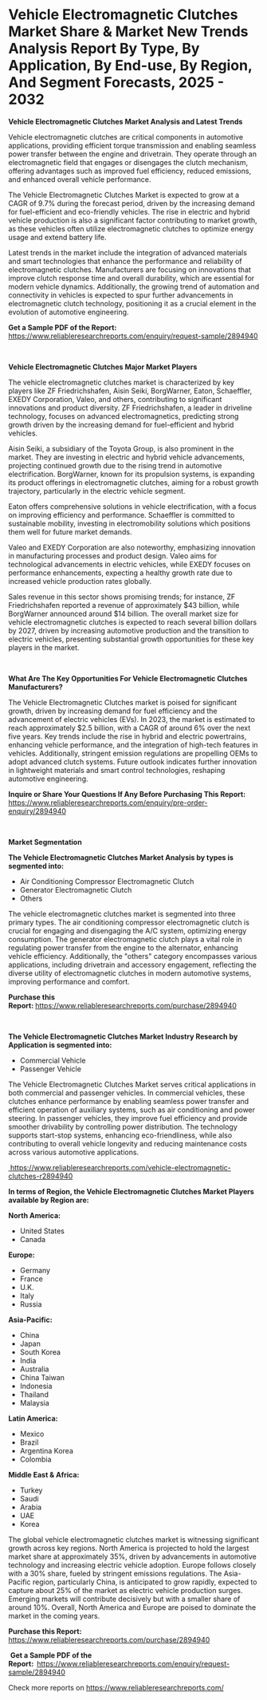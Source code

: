 <p><h1>Vehicle Electromagnetic Clutches Market Share & Market New Trends Analysis Report By Type, By Application, By End-use, By Region, And Segment Forecasts, 2025 - 2032</h1></p><p><strong>Vehicle Electromagnetic Clutches Market Analysis and Latest Trends</strong></p>
<p><p>Vehicle electromagnetic clutches are critical components in automotive applications, providing efficient torque transmission and enabling seamless power transfer between the engine and drivetrain. They operate through an electromagnetic field that engages or disengages the clutch mechanism, offering advantages such as improved fuel efficiency, reduced emissions, and enhanced overall vehicle performance.</p><p>The Vehicle Electromagnetic Clutches Market is expected to grow at a CAGR of 9.7% during the forecast period, driven by the increasing demand for fuel-efficient and eco-friendly vehicles. The rise in electric and hybrid vehicle production is also a significant factor contributing to market growth, as these vehicles often utilize electromagnetic clutches to optimize energy usage and extend battery life. </p><p>Latest trends in the market include the integration of advanced materials and smart technologies that enhance the performance and reliability of electromagnetic clutches. Manufacturers are focusing on innovations that improve clutch response time and overall durability, which are essential for modern vehicle dynamics. Additionally, the growing trend of automation and connectivity in vehicles is expected to spur further advancements in electromagnetic clutch technology, positioning it as a crucial element in the evolution of automotive engineering.</p></p>
<p><strong>Get a Sample PDF of the Report:&nbsp;</strong> <a href="https://www.reliableresearchreports.com/enquiry/request-sample/2894940?utm_campaign=2771&utm_medium=2&utm_source=Github&utm_content=ia&utm_term=15032025&utm_id=vehicle-electromagnetic-clutches">https://www.reliableresearchreports.com/enquiry/request-sample/2894940</a></p>
<p>&nbsp;</p>
<p><strong>Vehicle Electromagnetic Clutches Major Market Players</strong></p>
<p><p>The vehicle electromagnetic clutches market is characterized by key players like ZF Friedrichshafen, Aisin Seiki, BorgWarner, Eaton, Schaeffler, EXEDY Corporation, Valeo, and others, contributing to significant innovations and product diversity. ZF Friedrichshafen, a leader in driveline technology, focuses on advanced electromagnetics, predicting strong growth driven by the increasing demand for fuel-efficient and hybrid vehicles.</p><p>Aisin Seiki, a subsidiary of the Toyota Group, is also prominent in the market. They are investing in electric and hybrid vehicle advancements, projecting continued growth due to the rising trend in automotive electrification. BorgWarner, known for its propulsion systems, is expanding its product offerings in electromagnetic clutches, aiming for a robust growth trajectory, particularly in the electric vehicle segment.</p><p>Eaton offers comprehensive solutions in vehicle electrification, with a focus on improving efficiency and performance. Schaeffler is committed to sustainable mobility, investing in electromobility solutions which positions them well for future market demands.</p><p>Valeo and EXEDY Corporation are also noteworthy, emphasizing innovation in manufacturing processes and product design. Valeo aims for technological advancements in electric vehicles, while EXEDY focuses on performance enhancements, expecting a healthy growth rate due to increased vehicle production rates globally.</p><p>Sales revenue in this sector shows promising trends; for instance, ZF Friedrichshafen reported a revenue of approximately $43 billion, while BorgWarner announced around $14 billion. The overall market size for vehicle electromagnetic clutches is expected to reach several billion dollars by 2027, driven by increasing automotive production and the transition to electric vehicles, presenting substantial growth opportunities for these key players in the market.</p></p>
<p>&nbsp;</p>
<p><strong>What Are The Key Opportunities For Vehicle Electromagnetic Clutches Manufacturers?</strong></p>
<p><p>The Vehicle Electromagnetic Clutches market is poised for significant growth, driven by increasing demand for fuel efficiency and the advancement of electric vehicles (EVs). In 2023, the market is estimated to reach approximately $2.5 billion, with a CAGR of around 6% over the next five years. Key trends include the rise in hybrid and electric powertrains, enhancing vehicle performance, and the integration of high-tech features in vehicles. Additionally, stringent emission regulations are propelling OEMs to adopt advanced clutch systems. Future outlook indicates further innovation in lightweight materials and smart control technologies, reshaping automotive engineering.</p></p>
<p><strong>Inquire or Share Your Questions If Any Before Purchasing This Report:</strong> <a href="https://www.reliableresearchreports.com/enquiry/pre-order-enquiry/2894940?utm_campaign=2771&utm_medium=2&utm_source=Github&utm_content=ia&utm_term=15032025&utm_id=vehicle-electromagnetic-clutches">https://www.reliableresearchreports.com/enquiry/pre-order-enquiry/2894940</a></p>
<p>&nbsp;</p>
<p><strong>Market Segmentation</strong></p>
<p><strong>The Vehicle Electromagnetic Clutches Market Analysis by types is segmented into:</strong></p>
<p><ul><li>Air Conditioning Compressor Electromagnetic Clutch</li><li>Generator Electromagnetic Clutch</li><li>Others</li></ul></p>
<p><p>The vehicle electromagnetic clutches market is segmented into three primary types. The air conditioning compressor electromagnetic clutch is crucial for engaging and disengaging the A/C system, optimizing energy consumption. The generator electromagnetic clutch plays a vital role in regulating power transfer from the engine to the alternator, enhancing vehicle efficiency. Additionally, the "others" category encompasses various applications, including drivetrain and accessory engagement, reflecting the diverse utility of electromagnetic clutches in modern automotive systems, improving performance and comfort.</p></p>
<p><strong>Purchase this Report:&nbsp;</strong><a href="https://www.reliableresearchreports.com/purchase/2894940?utm_campaign=2771&utm_medium=2&utm_source=Github&utm_content=ia&utm_term=15032025&utm_id=vehicle-electromagnetic-clutches">https://www.reliableresearchreports.com/purchase/2894940</a></p>
<p>&nbsp;</p>
<p><strong>The Vehicle Electromagnetic Clutches Market Industry Research by Application is segmented into:</strong></p>
<p><ul><li>Commercial Vehicle</li><li>Passenger Vehicle</li></ul></p>
<p><p>The Vehicle Electromagnetic Clutches Market serves critical applications in both commercial and passenger vehicles. In commercial vehicles, these clutches enhance performance by enabling seamless power transfer and efficient operation of auxiliary systems, such as air conditioning and power steering. In passenger vehicles, they improve fuel efficiency and provide smoother drivability by controlling power distribution. The technology supports start-stop systems, enhancing eco-friendliness, while also contributing to overall vehicle longevity and reducing maintenance costs across various automotive applications.</p></p>
<p><a href="https://www.reliableresearchreports.com/vehicle-electromagnetic-clutches-r2894940?utm_campaign=2771&utm_medium=2&utm_source=Github&utm_content=ia&utm_term=15032025&utm_id=vehicle-electromagnetic-clutches">&nbsp;https://www.reliableresearchreports.com/vehicle-electromagnetic-clutches-r2894940</a></p>
<p><strong>In terms of Region, the Vehicle Electromagnetic Clutches Market Players available by Region are:</strong></p>
<p>
    <p> <strong> North America: </strong>
        <ul>
            <li>United States</li>
            <li>Canada</li>
        </ul>
        </p> 
    <p> <strong> Europe: </strong>
        <ul>
            <li>Germany</li>
            <li>France</li>
            <li>U.K.</li>
            <li>Italy</li>
            <li>Russia</li>
        </ul>
        </p> 
    <p> <strong> Asia-Pacific: </strong>
        <ul>
            <li>China</li>
            <li>Japan</li>
            <li>South Korea</li>
            <li>India</li>
            <li>Australia</li>
            <li>China Taiwan</li>
            <li>Indonesia</li>
            <li>Thailand</li>
            <li>Malaysia</li>
        </ul>
        </p> 
    <p> <strong> Latin America: </strong>
        <ul>
            <li>Mexico</li>
            <li>Brazil</li>
            <li>Argentina Korea</li>
            <li>Colombia</li>
        </ul>
        </p> 
    <p> <strong> Middle East & Africa: </strong>
        <ul>
            <li>Turkey</li>
            <li>Saudi</li>
            <li>Arabia</li>
            <li>UAE</li>
            <li>Korea</li>
        </ul>
    </p>
    </p>
<p><p>The global vehicle electromagnetic clutches market is witnessing significant growth across key regions. North America is projected to hold the largest market share at approximately 35%, driven by advancements in automotive technology and increasing electric vehicle adoption. Europe follows closely with a 30% share, fueled by stringent emissions regulations. The Asia-Pacific region, particularly China, is anticipated to grow rapidly, expected to capture about 25% of the market as electric vehicle production surges. Emerging markets will contribute decisively but with a smaller share of around 10%. Overall, North America and Europe are poised to dominate the market in the coming years.</p></p>
<p><strong>Purchase this Report: </strong><a href="https://www.reliableresearchreports.com/purchase/2894940?utm_campaign=2771&utm_medium=2&utm_source=Github&utm_content=ia&utm_term=15032025&utm_id=vehicle-electromagnetic-clutches">https://www.reliableresearchreports.com/purchase/2894940</a></p>
<p>&nbsp;<strong>Get a Sample PDF of the Report:&nbsp;&nbsp;</strong><a href="https://www.reliableresearchreports.com/enquiry/request-sample/2894940?utm_campaign=2771&utm_medium=2&utm_source=Github&utm_content=ia&utm_term=15032025&utm_id=vehicle-electromagnetic-clutches">https://www.reliableresearchreports.com/enquiry/request-sample/2894940</a></p>
<p><strong></strong></p>
<p>Check more reports on <a href="https://www.reliableresearchreports.com/?utm_campaign=2771&utm_medium=2&utm_source=Github&utm_content=ia&utm_term=15032025&utm_id=vehicle-electromagnetic-clutches">https://www.reliableresearchreports.com/</a></p>